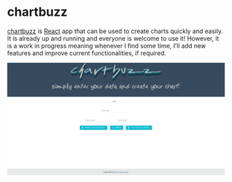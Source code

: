 chartbuzz
=========

[chartbuzz](https://manidlou.github.io/chartbuzz) is [React](https://reactjs.org/) app that can be used to create charts quickly and easily. It is already up and running and everyone is welcome to use it! However, it is a work in progress meaning whenever I find some time, I'll add new features and improve current functionalities, if required.

![screenshot0](/doc-imgs/0.png?raw=true)

